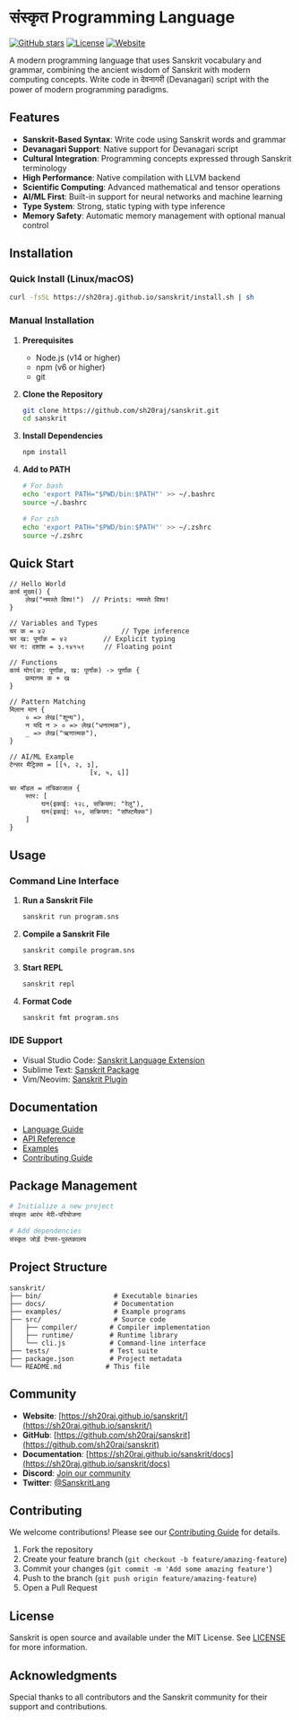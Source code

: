 # संस्कृत Programming Language

[![GitHub stars](https://img.shields.io/github/stars/sh20raj/sanskrit.svg)](https://github.com/sh20raj/sanskrit/stargazers)
[![License](https://img.shields.io/github/license/sh20raj/sanskrit.svg)](https://github.com/sh20raj/sanskrit/blob/main/LICENSE)
[![Website](https://img.shields.io/website?url=https%3A%2F%2Fsh20raj.github.io%2Fsanskrit%2F)](https://sh20raj.github.io/sanskrit/)

A modern programming language that uses Sanskrit vocabulary and grammar, combining the ancient wisdom of Sanskrit with modern computing concepts. Write code in देवनागरी (Devanagari) script with the power of modern programming paradigms.

## Features

- **Sanskrit-Based Syntax**: Write code using Sanskrit words and grammar
- **Devanagari Support**: Native support for Devanagari script
- **Cultural Integration**: Programming concepts expressed through Sanskrit terminology
- **High Performance**: Native compilation with LLVM backend
- **Scientific Computing**: Advanced mathematical and tensor operations
- **AI/ML First**: Built-in support for neural networks and machine learning
- **Type System**: Strong, static typing with type inference
- **Memory Safety**: Automatic memory management with optional manual control

## Installation

### Quick Install (Linux/macOS)

```bash
curl -fsSL https://sh20raj.github.io/sanskrit/install.sh | sh
```

### Manual Installation

1. **Prerequisites**
   - Node.js (v14 or higher)
   - npm (v6 or higher)
   - git

2. **Clone the Repository**
   ```bash
   git clone https://github.com/sh20raj/sanskrit.git
   cd sanskrit
   ```

3. **Install Dependencies**
   ```bash
   npm install
   ```

4. **Add to PATH**
   ```bash
   # For bash
   echo 'export PATH="$PWD/bin:$PATH"' >> ~/.bashrc
   source ~/.bashrc

   # For zsh
   echo 'export PATH="$PWD/bin:$PATH"' >> ~/.zshrc
   source ~/.zshrc
   ```

## Quick Start

```sanskrit
// Hello World
कार्य मुख्य() {
    लेख("नमस्ते विश्व!")  // Prints: नमस्ते विश्व!
}

// Variables and Types
चर क = ४२                   // Type inference
चर ख: पूर्णांक = ४२         // Explicit typing
चर ग: दशांश = ३.१४१५९     // Floating point

// Functions
कार्य योग(क: पूर्णांक, ख: पूर्णांक) -> पूर्णांक {
    प्रत्यागम क + ख
}

// Pattern Matching
मिलान मान {
    ० => लेख("शून्य"),
    न यदि न > ० => लेख("धनात्मक"),
    _ => लेख("ऋणात्मक"),
}

// AI/ML Example
टेन्सर मैट्रिक्स = [[१, २, ३],
                    [४, ५, ६]]

चर मॉडल = तंत्रिकाजाल {
    स्तर: [
        घन(इकाई: १२८, सक्रियण: "रेलु"),
        घन(इकाई: १०, सक्रियण: "सॉफ्टमैक्स")
    ]
}
```

## Usage

### Command Line Interface

1. **Run a Sanskrit File**
   ```bash
   sanskrit run program.sns
   ```

2. **Compile a Sanskrit File**
   ```bash
   sanskrit compile program.sns
   ```

3. **Start REPL**
   ```bash
   sanskrit repl
   ```

4. **Format Code**
   ```bash
   sanskrit fmt program.sns
   ```

### IDE Support

- Visual Studio Code: [Sanskrit Language Extension](https://sh20raj.github.io/sanskrit/vscode)
- Sublime Text: [Sanskrit Package](https://sh20raj.github.io/sanskrit/sublime)
- Vim/Neovim: [Sanskrit Plugin](https://sh20raj.github.io/sanskrit/vim)

## Documentation

- [Language Guide](https://sh20raj.github.io/sanskrit/docs/guide)
- [API Reference](https://sh20raj.github.io/sanskrit/docs/api)
- [Examples](https://sh20raj.github.io/sanskrit/docs/examples)
- [Contributing Guide](https://sh20raj.github.io/sanskrit/docs/contributing)

## Package Management

```bash
# Initialize a new project
संस्कृत आरंभ मेरी-परियोजना

# Add dependencies
संस्कृत जोड़ें टेन्सर-पुस्तकालय
```

## Project Structure

```
sanskrit/
├── bin/                  # Executable binaries
├── docs/                 # Documentation
├── examples/             # Example programs
├── src/                  # Source code
│   ├── compiler/        # Compiler implementation
│   ├── runtime/         # Runtime library
│   └── cli.js           # Command-line interface
├── tests/               # Test suite
├── package.json         # Project metadata
└── README.md           # This file
```

## Community

- **Website**: [https://sh20raj.github.io/sanskrit/](https://sh20raj.github.io/sanskrit/)
- **GitHub**: [https://github.com/sh20raj/sanskrit](https://github.com/sh20raj/sanskrit)
- **Documentation**: [https://sh20raj.github.io/sanskrit/docs](https://sh20raj.github.io/sanskrit/docs)
- **Discord**: [Join our community](https://discord.gg/sanskrit)
- **Twitter**: [@SanskritLang](https://twitter.com/SanskritLang)

## Contributing

We welcome contributions! Please see our [Contributing Guide](https://sh20raj.github.io/sanskrit/docs/contributing) for details.

1. Fork the repository
2. Create your feature branch (`git checkout -b feature/amazing-feature`)
3. Commit your changes (`git commit -m 'Add some amazing feature'`)
4. Push to the branch (`git push origin feature/amazing-feature`)
5. Open a Pull Request

## License

Sanskrit is open source and available under the MIT License. See [LICENSE](LICENSE) for more information.

## Acknowledgments

Special thanks to all contributors and the Sanskrit community for their support and contributions.
